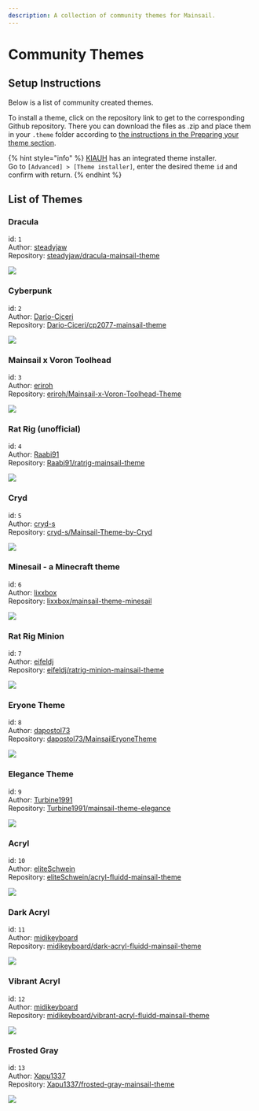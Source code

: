 ```yaml
---
description: A collection of community themes for Mainsail.
---
```


# Community Themes

## Setup Instructions <a href="#setup-instructions" id="setup-instructions"></a>

Below is a list of community created themes.

To install a theme, click on the repository link to get to the corresponding Github repository. There you can download the files as .zip and place them in your `.theme` folder according to [the instructions in the Preparing your theme section](prepare.md).

{% hint style="info" %}
[KIAUH](https://docs.mainsail.xyz/setup/kiauh) has an integrated theme installer.\
Go to `[Advanced] > [Theme installer]`, enter the desired theme `id` and confirm with return.
{% endhint %}

## List of Themes

### Dracula

id: `1`\
Author: [steadyjaw](https://www.github.com/steadyjaw/)\
Repository: [steadyjaw/dracula-mainsail-theme](https://www.github.com/steadyjaw/dracula-mainsail-theme/)

![](https://raw.githubusercontent.com/steadyjaw/dracula-mainsail-theme/master/screenshot.jpg)

### Cyberpunk

id: `2`\
Author: [Dario-Ciceri](https://www.github.com/Dario-Ciceri/)\
Repository: [Dario-Ciceri/cp2077-mainsail-theme](https://www.github.com/Dario-Ciceri/cp2077-mainsail-theme/)

![](https://raw.githubusercontent.com/Dario-Ciceri/cp2077-mainsail-theme/master/screenshot.jpg)

### Mainsail x Voron Toolhead

id: `3`\
Author: [eriroh](https://www.github.com/eriroh/)\
Repository: [eriroh/Mainsail-x-Voron-Toolhead-Theme](https://www.github.com/eriroh/Mainsail-x-Voron-Toolhead-Theme/)

![](https://raw.githubusercontent.com/eriroh/Mainsail-x-Voron-Toolhead-Theme/master/screenshot.jpg)

### Rat Rig (unofficial)

id: `4`\
Author: [Raabi91](https://www.github.com/Raabi91/)\
Repository: [Raabi91/ratrig-mainsail-theme](https://www.github.com/Raabi91/ratrig-mainsail-theme/)

![](https://raw.githubusercontent.com/Raabi91/ratrig-mainsail-theme/master/screenshot.jpg)

### Cryd

id: `5`\
Author: [cryd-s](https://www.github.com/cryd-s/)\
Repository: [cryd-s/Mainsail-Theme-by-Cryd](https://www.github.com/cryd-s/Mainsail-Theme-by-Cryd/)

![](https://raw.githubusercontent.com/cryd-s/Mainsail-Theme-by-Cryd/master/screenshot.jpg)

### Minesail - a Minecraft theme

id: `6`\
Author: [lixxbox](https://www.github.com/lixxbox/)\
Repository: [lixxbox/mainsail-theme-minesail](https://www.github.com/lixxbox/mainsail-theme-minesail/)

![](https://raw.githubusercontent.com/lixxbox/mainsail-theme-minesail/master/screenshot.jpg)

### Rat Rig Minion

id: `7`\
Author: [eifeldj](https://www.github.com/eifeldj/)\
Repository: [eifeldj/ratrig-minion-mainsail-theme](https://www.github.com/eifeldj/ratrig-minion-mainsail-theme/)

![](https://raw.githubusercontent.com/eifeldj/ratrig-minion-mainsail-theme/master/screenshot.jpg)

### Eryone Theme

id: `8`\
Author: [dapostol73](https://www.github.com/dapostol73/)\
Repository: [dapostol73/MainsailEryoneTheme](https://www.github.com/dapostol73/MainsailEryoneTheme/)

![](https://raw.githubusercontent.com/dapostol73/MainsailEryoneTheme/master/screenshot.jpg)

### Elegance Theme

id: `9`\
Author: [Turbine1991](https://www.github.com/Turbine1991/)\
Repository: [Turbine1991/mainsail-theme-elegance](https://www.github.com/Turbine1991/mainsail-theme-elegance/)

![](https://raw.githubusercontent.com/Turbine1991/mainsail-theme-elegance/master/screenshot.jpg)

### Acryl

id: `10`\
Author: [eliteSchwein](https://www.github.com/eliteSchwein/)\
Repository: [eliteSchwein/acryl-fluidd-mainsail-theme](https://www.github.com/eliteSchwein/acryl-fluidd-mainsail-theme/)

![](https://raw.githubusercontent.com/eliteSchwein/acryl-fluidd-mainsail-theme/master/screenshot.jpg)

### Dark Acryl

id: `11`\
Author: [midikeyboard](https://www.github.com/midikeyboard/)\
Repository: [midikeyboard/dark-acryl-fluidd-mainsail-theme](https://www.github.com/midikeyboard/dark-acryl-fluidd-mainsail-theme/)

![](https://raw.githubusercontent.com/midikeyboard/dark-acryl-fluidd-mainsail-theme/master/screenshot.jpg)

### Vibrant Acryl

id: `12`\
Author: [midikeyboard](https://www.github.com/midikeyboard/)\
Repository: [midikeyboard/vibrant-acryl-fluidd-mainsail-theme](https://www.github.com/midikeyboard/vibrant-acryl-fluidd-mainsail-theme/)

![](https://raw.githubusercontent.com/midikeyboard/vibrant-acryl-fluidd-mainsail-theme/master/screenshot.jpg)

### Frosted Gray

id: `13`\
Author: [Xapu1337](https://www.github.com/Xapu1337/)\
Repository: [Xapu1337/frosted-gray-mainsail-theme](https://www.github.com/Xapu1337/frosted-gray-mainsail-theme/)

![](https://raw.githubusercontent.com/Xapu1337/frosted-gray-mainsail-theme/master/screenshot.jpg)
